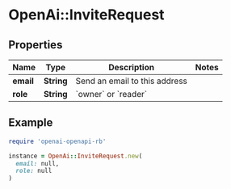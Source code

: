 # OpenAi::InviteRequest

## Properties

| Name | Type | Description | Notes |
| ---- | ---- | ----------- | ----- |
| **email** | **String** | Send an email to this address |  |
| **role** | **String** | &#x60;owner&#x60; or &#x60;reader&#x60; |  |

## Example

```ruby
require 'openai-openapi-rb'

instance = OpenAi::InviteRequest.new(
  email: null,
  role: null
)
```

